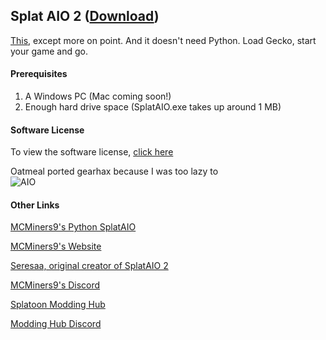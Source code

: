 ## Splat AIO 2 ([Download](https://github.com/MCMiners9/Splat-AIO/releases))

[This](https://github.com/MCMiners9/Splat-AIO), except more on point. And it doesn't need Python.
Load Gecko, start your game and go.

#### Prerequisites
1. A Windows PC (Mac coming soon!)
2. Enough hard drive space (SplatAIO.exe takes up around 1 MB)

#### Software License
To view the software license, [click here](https://raw.githubusercontent.com/MCMiners9/Splat-AIO-2/master/LICENSE.txt)

Oatmeal ported gearhax because I was too lazy to</br>
![AIO](http://imgur.com/XWYfAvu.png)

#### Other Links

[MCMiners9's Python SplatAIO](https://github.com/MCMiners9/Splat-AIO)

[MCMiners9's Website](http://mcminers9site.weebly.com)

[Seresaa, original creator of SplatAIO 2](https://github.com/seresaa)

[MCMiners9's Discord](https://discord.gg/4HdZyct)

[Splatoon Modding Hub](https://gbatemp.net/threads/splatoon-modding-hub.425670/)

[Modding Hub Discord](https://discord.gg/0zs6LjiLmeNI740J)
